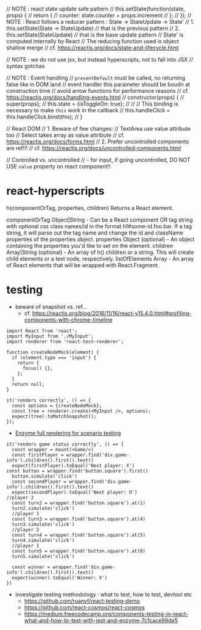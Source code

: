 // NOTE : react state update safe pattern
// this.setState(function(state, props) {
//   return {
//     counter: state.counter + props.increment
//   };
// });
// NOTE : React follows a reducer pattern : State -> StateUpdate -> State'
// 1. this.setState(State -> StateUpdate)
// that is the previous pattern
// 2. this.setState(StateUpdate)
// that is the base update pattern
// State' is computed internally by React
// The reducing function used is object shallow merge
// cf. https://reactjs.org/docs/state-and-lifecycle.html


// NOTE : we do not use jsx, but instead hyperscripts, not to fall into JSX
// syntax gotchas

// NOTE : Event handling
// `preventDefault` must be called, no returning false like in DOM land
// event handler this parameter should be boudn at construction time
// avoid arrow functions for performance reasons
// cf. https://reactjs.org/docs/handling-events.html
// constructor(props) {
//   super(props);
//   this.state = {isToggleOn: true};
//
//   // This binding is necessary to make `this` work in the callback
//   this.handleClick = this.handleClick.bind(this);
// }

// React DOM
// 1. Beware of few changes:
// TextArea use value attribute too
// Select takes array as value attribute
// cf. https://reactjs.org/docs/forms.html
// 2. Prefer uncontrolled components are ref!!!
// cf. https://reactjs.org/docs/uncontrolled-components.html

// Controlled vs. uncontrolled
// - for input, if going uncontrolled, DO NOT USE `value` property on react component!!

# react-hyperscripts
h(componentOrTag, properties, children)
Returns a React element.

componentOrTag Object|String - Can be a React component OR tag string with optional css class names/id in the format h1#some-id.foo.bar. If a tag string, it will parse out the tag name and change the id and className properties of the properties object.
properties Object (optional) - An object containing the properties you'd like to set on the element.
children Array|String (optional) - An array of h() children or a string. This will create child elements or a text node, respectively.
listOfElements Array - An array of React elements that will be wrapped with React.Fragment.

# testing
- beware of snapshot vs. ref...
  - cf. https://reactjs.org/blog/2016/11/16/react-v15.4.0.html#profiling-components-with-chrome-timeline

```
import React from 'react';
import MyInput from './MyInput';
import renderer from 'react-test-renderer';

function createNodeMock(element) {
  if (element.type === 'input') {
    return {
      focus() {},
    };
  }
  return null;
}

it('renders correctly', () => {
  const options = {createNodeMock};
  const tree = renderer.create(<MyInput />, options);
  expect(tree).toMatchSnapshot();
});
```

- [Enzyme full rendering for scenario testing](https://itnext.io/learning-to-write-react-tests-on-example-of-react-tic-tac-toe-app-acf7ae2b94b8)
```
it('renders game status correctly', () => {
  const wrapper = mount(<Game/>)
  const firstPlayer = wrapper.find('div.game-info').children().first().text()
  expect(firstPlayer).toEqual('Next player: X')
const button = wrapper.find('button.square').first()
  button.simulate('click')
  const secondPlayer = wrapper.find('div.game-info').children().first().text()
  expect(secondPlayer).toEqual('Next player: O')
//player 2
  const turn2 = wrapper.find('button.square').at(1)
  turn2.simulate('click')
  //player 1
  const turn3 = wrapper.find('button.square').at(4)
  turn3.simulate('click')
  //player 2
  const turn4 = wrapper.find('button.square').at(5)
  turn4.simulate('click')
  //player 1
  const turn5 = wrapper.find('button.square').at(8)
  turn5.simulate('click')
  
  const winner = wrapper.find('div.game-info').children().first().text()
  expect(winner).toEqual('Winner: X')
})
```
 
- investigate testing methodology : what to test, how to test, devtool etc
  - https://github.com/ruanyf/react-testing-demo
  - https://github.com/react-cosmos/react-cosmos
  - https://medium.freecodecamp.org/components-testing-in-react-what-and-how-to-test-with-jest-and-enzyme-7c1cace99de5

